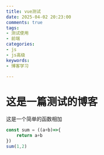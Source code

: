 ```yaml
---
title: vue测试
date: 2025-04-02 20:23:00
comments: true
tags: 
- 测试使用
- 前端
categories: 
- js
- js高级
keywords:
- 博客学习

---
```

# 这是一篇测试的博客
这是一个简单的函数相加





```js
const sum = ((a+b)=>{
    return a+b
})
sum(1,2)

```

